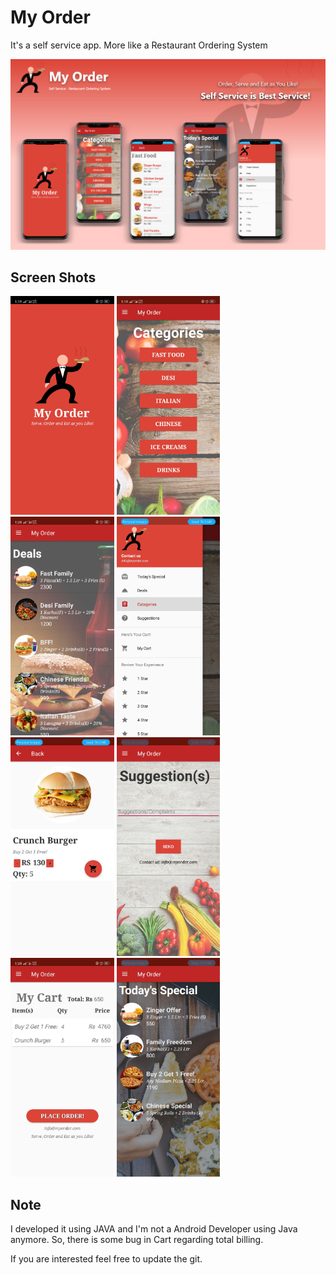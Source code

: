 # My Order

It's a self service app. More like a Restaurant Ordering System

<img src = "screenshot/myorder.png">

## Screen Shots

<img src = "screenshot/splash.jpg" height = 350;> <img src = "screenshot/category.jpg" height = 350;> <img src = "screenshot/deals.jpg" height = 350;> <img src = "screenshot/drawer.jpg" height = 350;>
<img src = "screenshot/fastdetails.jpg" height = 350;> <img src = "screenshot/suggest.jpg" height = 350;> <img src = "screenshot/cart.jpg" height = 350;> <img src = "screenshot/todaySpecial.jpg" height = 350;>

## Note
I developed it using JAVA and I'm not a Android Developer using Java anymore. So, there is some bug in Cart regarding total billing.

If you are interested feel free to update the git.